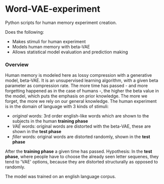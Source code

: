 # Word-VAE-experiment

Python scripts for human memory experiment creation. 

Does the following: 
- Makes stimuli for human experiment
- Models human memory with beta-VAE 
- Allows statistical model evaluation and prediction making

### Overview

Human memory is modeled here as lossy compression with a generative model, beta-VAE. It is an unsupervised learning algorithm, with a given beta parameter as compression rate. The more time has passed - and more forgetting happened as in the case of humans -,  the higher the beta value in the model, which puts the emphasis on prior knowledge. The more we forget, the more we rely on our general knowledge.
The human experiment is in the domain of language with 3 kinds of stimuli:
- *original* words: 3rd order english-like words which are shown to the subjects in the human **training phase**
- *VAE* words: original words are distorted with the beta-VAE, these are shown in the **test phase**
- *filler* words: original words are distorted randomly, shown in the **test phase**

After the **training phase** a given time has passed. Hypothesis: In the **test phase**, where people have to choose the already seen letter sequenes, they tend to 'VAE' options, because they are distorted structurally as opposed to randomly. 

The model was trained on an english language corpus. 
